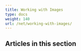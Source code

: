```yaml
---
title: Working with Images
type: docs
weight: 140
url: /net/working-with-images/
---
```


## **Articles in this section**
